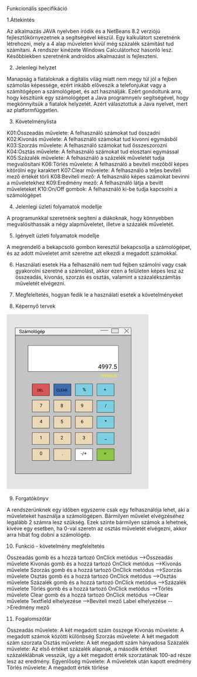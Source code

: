 Funkcionális specifikáció

1.Áttekintés

Az alkalmazás JAVA nyelvben íródik és a NetBeans 8.2 verziójú fejlesztőkörnyezetnek a segítségével készül.
Egy kalkulátort szeretnénk létrehozni, mely a 4 alap műveleten kívül még százalék számítást tud számítani.
A rendszer kinézete Windows Calculátorhoz hasonló lesz. Későbbiekben szeretnénk androidos alkalmazást is
fejleszteni.

2. Jelenlegi helyzet

Manapság a fiataloknak a digitális világ miatt nem megy túl jól a fejben számolás képessége, 
ezért inkább előveszik a telefonjukat vagy a számítógépen a számológépet, és azt használják.
Ezért gondoltunk arra, hogy készítünk egy számológépet a Java programnyelv segítségével, hogy
megkönnyítsük a fiatalok helyzetét. Azért választottuk a Java nyelvet, mert az platformfüggetlen.

3. Követelménylista

K01:Összeadás művelete: A felhasználó számokat tud összadni
K02:Kivonás művelete: A felhasználó számokat tud kivonni egymásból
K03:Szorzás művelete: A felhasználó számokat tud összeszorozni
K04:Osztás művelete: A felhasználó számokat tud elosztani egymással
K05:Százalék művelete: A felhasználó a százelék műveletét tudja megvalósítani
K06:Törlés művelete: A felhasználó a beviteli mezőből képes kitörölni egy karaktert
K07:Clear művelete: A felhasználó a teljes beviteli mező értékét törli
K08:Beviteli mező: A felhasználó képes számokat bevinni a műveletekhez
K09:Eredmény mező: A felhasználó látja a bevitt műveleteket
K10:On/Off gombok: A felhasználó ki-be tudja kapcsolni a számológépet

4. Jelenlegi üzleti folyamatok modellje

A programunkkal szeretnénk segíteni a diákoknak, hogy könnyebben megvalósíthassák a
négy alapműveletet, illetve a százalék műveletét.

5. Igényelt üzleti folyamatok modellje

A megrendelő a bekapcsoló gombon keresztül bekapcsolja a számológépet, és az adott műveletet amit szeretne azt elkezdi a megadott számokkal.

6. Használati esetek
Ha a felhasználó nem tud fejben számolni vagy csak gyakorolni szeretné a számolást, akkor ezen a felületen
képes lesz az összeadás, kivonás, szorzás és osztás, valamint a százalékszámítás műveletét elvégezni.

7. Megfeleltetés, hogyan fedik le a használati esetek a követelményeket

8. Képernyő tervek

![alt text](https://github.com/kicsikoko/RFT_project/blob/main/Dokumentáció/pictures/szamologep_terv.PNG)

9. Forgatókönyv

A rendszerünknek egy időben egyszerre csak egy felhasználója lehet, aki a műveleteket használja a számológépen.
Bármilyen művelet elvégzéséhez legalább 2 számra lesz szükség. Ezek szinte bármilyen számok a lehetnek, kivéve egy esetben,
ha 0-val szeretn az osztás műveletét elvégezni, akkor arra hibát fog dobni a számológép.

10. Funkció - követelmény megfeleltetés

Összeadás gomb és a hozzá tartozó OnClick metódus -->Összeadás művelete
Kivonás gomb és a hozzá tartozó OnClick metódus -->Kivonás művelete
Szorzás gomb és a hozzá tartozó OnClick metódus -->Szorzás művelete
Osztás gomb és a hozzá tartozó OnClick metódus -->Osztás művelete
Százalék gomb és a hozzá tartozó OnClick metódus -->Százalék művelete
Törlés gomb és a hozzá tartozó OnClick metódus -->Törlés művelete
Clear gomb és a hozzá tartozó OnClick metódus -->Clear művelete
Textfield elhelyezése -->Beviteli mező
Label elhelyezése -->Eredmény mező

11. Fogalomszótár

Összeadás művelete: A két megadott szám összege
Kivonás művelete: A megadott számok közötti különbség
Szorzás művelete: A két megadott szám szorzata
Osztás művelete: A két megadott szám hányadosa
Százalék művelete: Az első értéket százalék alapnak, a második értéket százaléklábnak vesszük, így a két megadott érték szorzatának 100-ad része lesz az eredmény.
Egyenlőség művelete: A műveletek után kapott eredmény
Törlés művelete: A megadott érték törlése